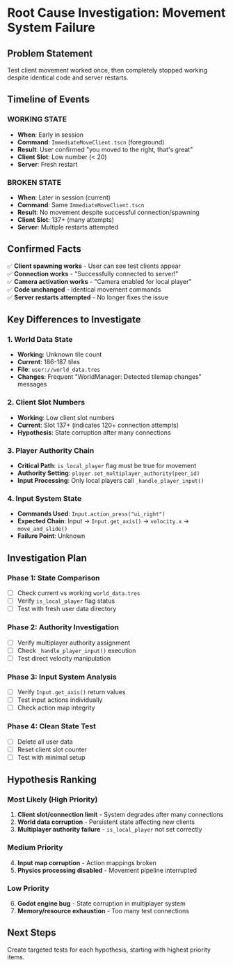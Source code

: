 # Root Cause Investigation: Movement System Failure

## Problem Statement
Test client movement worked once, then completely stopped working despite identical code and server restarts.

## Timeline of Events

### WORKING STATE
- **When**: Early in session
- **Command**: `ImmediateMoveClient.tscn` (foreground)
- **Result**: User confirmed "you moved to the right, that's great"
- **Client Slot**: Low number (< 20)
- **Server**: Fresh restart

### BROKEN STATE  
- **When**: Later in session (current)
- **Command**: Same `ImmediateMoveClient.tscn`
- **Result**: No movement despite successful connection/spawning
- **Client Slot**: 137+ (many attempts)
- **Server**: Multiple restarts attempted

## Confirmed Facts
✅ **Client spawning works** - User can see test clients appear  
✅ **Connection works** - "Successfully connected to server!"  
✅ **Camera activation works** - "Camera enabled for local player"  
✅ **Code unchanged** - Identical movement commands  
✅ **Server restarts attempted** - No longer fixes the issue  

## Key Differences to Investigate

### 1. World Data State
- **Working**: Unknown tile count
- **Current**: 186-187 tiles
- **File**: `user://world_data.tres`
- **Changes**: Frequent "WorldManager: Detected tilemap changes" messages

### 2. Client Slot Numbers  
- **Working**: Low client slot numbers
- **Current**: Slot 137+ (indicates 120+ connection attempts)
- **Hypothesis**: State corruption after many connections

### 3. Player Authority Chain
- **Critical Path**: `is_local_player` flag must be true for movement
- **Authority Setting**: `player.set_multiplayer_authority(peer_id)`  
- **Input Processing**: Only local players call `_handle_player_input()`

### 4. Input System State
- **Commands Used**: `Input.action_press("ui_right")`
- **Expected Chain**: Input → `Input.get_axis()` → `velocity.x` → `move_and_slide()`
- **Failure Point**: Unknown

## Investigation Plan

### Phase 1: State Comparison
- [ ] Check current vs working `world_data.tres`
- [ ] Verify `is_local_player` flag status
- [ ] Test with fresh user data directory

### Phase 2: Authority Investigation  
- [ ] Verify multiplayer authority assignment
- [ ] Check `_handle_player_input()` execution
- [ ] Test direct velocity manipulation

### Phase 3: Input System Analysis
- [ ] Verify `Input.get_axis()` return values
- [ ] Test input actions individually
- [ ] Check action map integrity

### Phase 4: Clean State Test
- [ ] Delete all user data
- [ ] Reset client slot counter
- [ ] Test with minimal setup

## Hypothesis Ranking

### Most Likely (High Priority)
1. **Client slot/connection limit** - System degrades after many connections
2. **World data corruption** - Persistent state affecting new clients  
3. **Multiplayer authority failure** - `is_local_player` not set correctly

### Medium Priority
4. **Input map corruption** - Action mappings broken
5. **Physics processing disabled** - Movement pipeline interrupted

### Low Priority  
6. **Godot engine bug** - State corruption in multiplayer system
7. **Memory/resource exhaustion** - Too many test connections

## Next Steps
Create targeted tests for each hypothesis, starting with highest priority items.